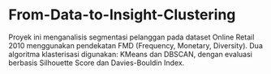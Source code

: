 # From-Data-to-Insight-Clustering
Proyek ini menganalisis segmentasi pelanggan pada dataset Online Retail 2010 menggunakan pendekatan FMD (Frequency, Monetary, Diversity). Dua algoritma klasterisasi digunakan: KMeans dan DBSCAN, dengan evaluasi berbasis Silhouette Score dan Davies-Bouldin Index.
